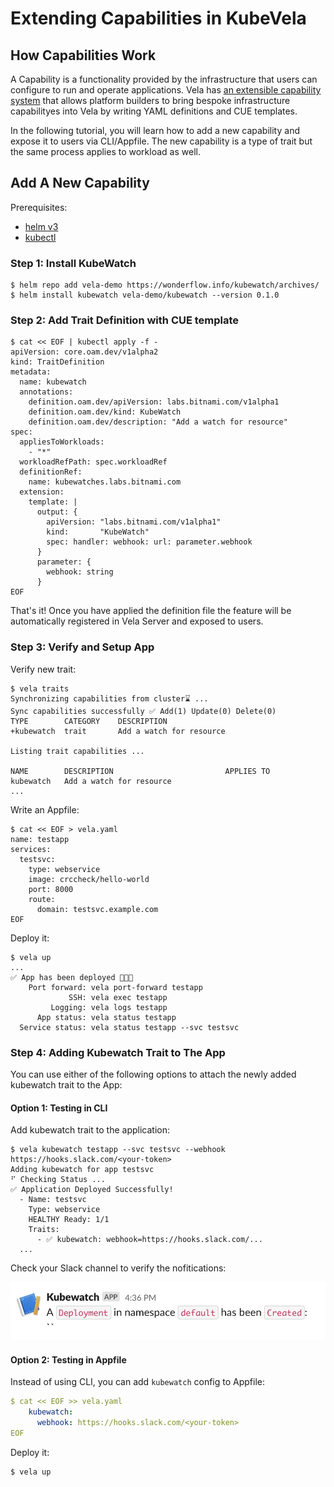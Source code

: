 # Extending Capabilities in KubeVela

## How Capabilities Work

A Capability is a functionality provided by the infrastructure that users can configure to run and operate applications.
Vela has [an extensible capability system](../design.md#2-capability-oriented-architecture) that allows platform builders to bring bespoke infrastructure capabilityes into Vela by writing YAML definitions and CUE templates.

In the following tutorial, you will learn how to add a new capability and expose it to users via CLI/Appfile.
The new capability is a type of trait but the same process applies to workload as well.

## Add A New Capability

Prerequisites:

- [helm v3](https://helm.sh/docs/intro/install/)
- [kubectl](https://kubernetes.io/docs/tasks/tools/install-kubectl/)

### Step 1: Install KubeWatch

```console
$ helm repo add vela-demo https://wonderflow.info/kubewatch/archives/
$ helm install kubewatch vela-demo/kubewatch --version 0.1.0
```

### Step 2: Add Trait Definition with CUE template

```console
$ cat << EOF | kubectl apply -f -
apiVersion: core.oam.dev/v1alpha2
kind: TraitDefinition
metadata:
  name: kubewatch
  annotations:
    definition.oam.dev/apiVersion: labs.bitnami.com/v1alpha1
    definition.oam.dev/kind: KubeWatch
    definition.oam.dev/description: "Add a watch for resource"
spec:
  appliesToWorkloads:
    - "*"
  workloadRefPath: spec.workloadRef
  definitionRef:
    name: kubewatches.labs.bitnami.com
  extension:
    template: |
      output: {
        apiVersion: "labs.bitnami.com/v1alpha1"
        kind:       "KubeWatch"
        spec: handler: webhook: url: parameter.webhook
      }
      parameter: {
        webhook: string
      }
EOF
```

That's it! Once you have applied the definition file the feature will be automatically registered in Vela Server and exposed to users.

### Step 3: Verify and Setup App

Verify new trait:

```console
$ vela traits
Synchronizing capabilities from cluster⌛ ...
Sync capabilities successfully ✅ Add(1) Update(0) Delete(0)
TYPE      	CATEGORY	DESCRIPTION
+kubewatch	trait   	Add a watch for resource

Listing trait capabilities ...

NAME     	DESCRIPTION                       	APPLIES TO
kubewatch	Add a watch for resource
...
```

Write an Appfile:

```console
$ cat << EOF > vela.yaml
name: testapp
services:
  testsvc:
    type: webservice
    image: crccheck/hello-world
    port: 8000
    route:
      domain: testsvc.example.com
EOF
```

Deploy it:

```console
$ vela up
...
✅ App has been deployed 🚀🚀🚀
    Port forward: vela port-forward testapp
             SSH: vela exec testapp
         Logging: vela logs testapp
      App status: vela status testapp
  Service status: vela status testapp --svc testsvc
```

### Step 4: Adding Kubewatch Trait to The App

You can use either of the following options to attach the newly added kubewatch trait to the App:

#### Option 1: Testing in CLI

Add kubewatch trait to the application:

```console
$ vela kubewatch testapp --svc testsvc --webhook https://hooks.slack.com/<your-token>
Adding kubewatch for app testsvc
⠋ Checking Status ...
✅ Application Deployed Successfully!
  - Name: testsvc
    Type: webservice
    HEALTHY Ready: 1/1
    Traits:
      - ✅ kubewatch: webhook=https://hooks.slack.com/...
  ...
```

Check your Slack channel to verify the nofitications:

![Image of Kubewatch](../../resources/kubewatch-notif.jpg)

#### Option 2: Testing in Appfile

Instead of using CLI, you can add `kubewatch` config to Appfile:

```yaml
$ cat << EOF >> vela.yaml
    kubewatch:
      webhook: https://hooks.slack.com/<your-token>
EOF
```

Deploy it:

```
$ vela up
```
